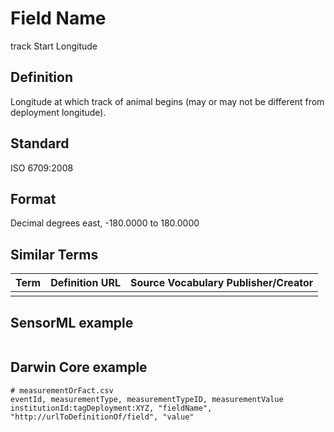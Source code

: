 # Field Name
track Start Longitude

## Definition 
Longitude at which track of animal begins (may or may not be different from deployment longitude).

## Standard
ISO 6709:2008

## Format
Decimal degrees east, -180.0000 to 180.0000

## Similar Terms 
|Term|Definition URL|Source Vocabulary Publisher/Creator|
|----|----------|-----------------|
||||

## SensorML example
```xml

```
## Darwin Core example
```csv
# measurementOrFact.csv
eventId, measurementType, measurementTypeID, measurementValue
institutionId:tagDeployment:XYZ, "fieldName", "http://urlToDefinitionOf/field", "value"
```
